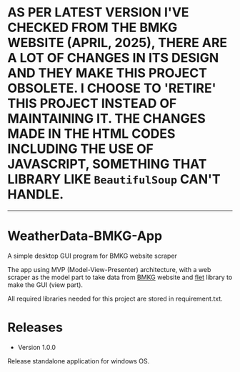 # AS PER LATEST VERSION I'VE CHECKED FROM THE BMKG WEBSITE (APRIL, 2025), THERE ARE A LOT OF CHANGES IN ITS DESIGN AND THEY MAKE THIS PROJECT OBSOLETE. I CHOOSE TO 'RETIRE' THIS PROJECT INSTEAD OF MAINTAINING IT. THE CHANGES MADE IN THE HTML CODES INCLUDING THE USE OF JAVASCRIPT, SOMETHING THAT LIBRARY LIKE `BeautifulSoup` CAN'T HANDLE.
--- 
# WeatherData-BMKG-App
A simple desktop GUI program for BMKG website scraper

The app using MVP (Model-View-Presenter) architecture, with a web scraper as the model part to take data from [BMKG](https://www.bmkg.go.id) website and [flet](https://github.com/flet-dev/flet) library to make the GUI (view part).

All required libraries needed for this project are stored in requirement.txt.

# Releases
* Version 1.0.0

Release standalone application for windows OS. 

